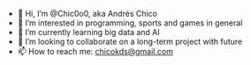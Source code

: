 - 👋 Hi, I’m @Chic0o0, aka Andrés Chico
- 👀 I’m interested in programming, sports and games in general
- 🌱 I’m currently learning big data and AI
- 💞️ I’m looking to collaborate on a long-term project with future
- 📫 How to reach me: chicokds@gmail.com

<!---
Chic0o0/Chic0o0 is a ✨ special ✨ repository because its `README.md` (this file) appears on your GitHub profile.
You can click the Preview link to take a look at your changes.
--->
